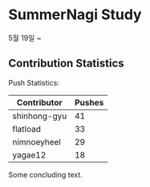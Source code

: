 # SummerNagi Study

5월 19일 ~ 

## Contribution Statistics

Push Statistics:

| Contributor | Pushes |
| ----------- | ------ |
| shinhong-gyu | 41 |
| flatload | 33 |
| nimnoeyheel | 29 |
| yagae12 | 18 |

Some concluding text.
